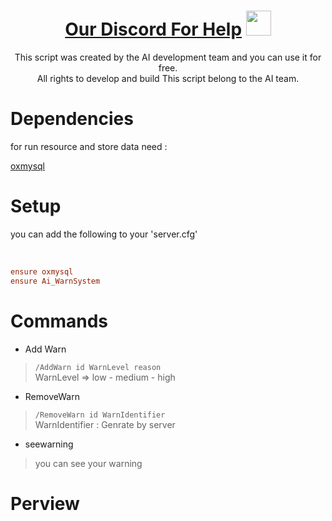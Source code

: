 <!--- Header --->
<h1 align="center">
  <a href="https://discord.gg/BFbDt6yNaj" target="_blank">Our Discord For Help</a>
  <a target="_blank">
    <img src="https://github.com/JayantGoel001/JayantGoel001/blob/master/GIF/Hi.gif" width="40px" />
  </a>
</h1>

<p align='center'>
    This script was created by the AI development team and you can use it for free.
    <br>
    All rights to develop and build This script belong to the AI team.
</p>

# Dependencies
<p> for run resource and store data need : </p>
<a href="https://github.com/overextended/oxmysql/releases/latest/download/oxmysql.zip" target="_blank" >oxmysql</a>

# Setup
<p>you can add the following to your 'server.cfg'</p>
<br>

```cfg
ensure oxmysql
ensure Ai_WarnSystem
```

# Commands 
- Add Warn
> `/AddWarn id WarnLevel reason`\
WarnLevel => low - medium - high

- RemoveWarn 
> `/RemoveWarn id WarnIdentifier` \
WarnIdentifier : Genrate by server

- seewarning
> you can see your warning

# Perview

